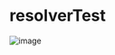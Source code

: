 # resolverTest

![image](https://user-images.githubusercontent.com/62855210/213790189-300b9468-d7b8-482d-be90-8636caa3258e.png)
